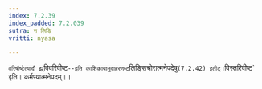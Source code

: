 ```yaml
---
index: 7.2.39
index_padded: 7.2.039
sutra: न लिङि
vritti: nyasa

---
```

`वरिषौष्टेत्यादौ झ्र्`विवरिषीष्ट`--इति काशिकायामुदाहरणम्ट`लिङ्सिचोरात्मनेपदेषु` (7.2.42) इतीट्। `विस्तरिषीष्ट` इति। कर्मण्यात्मनेपदम्।।